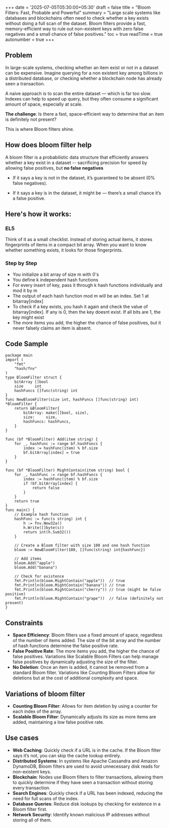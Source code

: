 +++
date = '2025-07-05T05:30:00+05:30'
draft = false
title = "Bloom Filters: Fast, Probable and Powerful"
summary = "Large scale systems like databases and blockchains often need to check whether a key exists without doing a full scan of the dataset. Bloom filters provide a fast, memory-efficient way to rule out non-existent keys with zero false negatives and a small chance of false positives."
toc = true
readTime = true
autonumber = true
+++
## Problem
In large-scale systems, checking whether an item exist or not in a dataset can be expensive. Imagine querying for a non existent key among billions in a distributed database, or checking whether a blockchain node has already seen a transaction.

A naive approach is to scan the entire dataset — which is far too slow. Indexes can help to speed up query, but they often consume a significant amount of space, especially at scale.

**The challenge**: Is there a fast, space-efficient way to determine that an item is definitely not present?

This is where Bloom filters shine.

## How does bloom filter help
A bloom filter is a probabilistic data structure that efficiently answers whether a key exist in a dataset -- sacrificing precision for speed by allowing false positives, but **no false negatives**

- If it says a key is not in the dataset, it’s guaranteed to be absent (0% false negatives).

- If it says a key is in the dataset, it might be — there’s a small chance it’s a false positive.

## Here's how it works:
### EL5
Think of it as a small checklist. Instead of storing actual items, it stores fingerprints of items in a compact bit array. When you want to know whether something exists, it looks for those fingerprints.

### Step by Step
-  You initialize a bit array of size m with 0's
-  You define k independent hash functions
-  For every insert of key, pass it through k hash functions individually and mod it by m
-  The output of each hash function mod m will be an index. Set 1 at bitarray[index]
-  To check if a key exists, you hash it again and check the value of bitarray[index]. If any is 0, then the key doesnt exist. If all bits are 1, the key might exist
-  The more items you add, the higher the chance of false positives, but it never falsely claims an item is absent.


## Code Sample
```golang
package main
import (
    "fmt"
    "hash/fnv"
)
type BloomFilter struct {
    bitArray []bool
    size     int
    hashFuncs []func(string) int
}
func NewBloomFilter(size int, hashFuncs []func(string) int) *BloomFilter {
    return &BloomFilter{
        bitArray: make([]bool, size),
        size:     size,
        hashFuncs: hashFuncs,
    }
}

func (bf *BloomFilter) Add(item string) {
    for _, hashFunc := range bf.hashFuncs {
        index := hashFunc(item) % bf.size
        bf.bitArray[index] = true
    }
}

func (bf *BloomFilter) MightContain(item string) bool {
    for _, hashFunc := range bf.hashFuncs {
        index := hashFunc(item) % bf.size
        if !bf.bitArray[index] {
            return false
        }
    }
    return true
}
func main() {
    // Example hash function
    hashFunc := func(s string) int {
        h := fnv.New32a()
        h.Write([]byte(s))
        return int(h.Sum32())
    }

    // Create a Bloom filter with size 100 and one hash function
    bloom := NewBloomFilter(100, []func(string) int{hashFunc})

    // Add items
    bloom.Add("apple")
    bloom.Add("banana")

    // Check for existence
    fmt.Println(bloom.MightContain("apple"))  // true
    fmt.Println(bloom.MightContain("banana")) // true
    fmt.Println(bloom.MightContain("cherry")) // true (might be false positive)
    fmt.Println(bloom.MightContain("grape"))  // false (definitely not present)
}
```
## Constraints
- **Space Efficiency**: Bloom filters use a fixed amount of space, regardless of the number of items added. The size of the bit array and the number of hash functions determine the false positive rate.
- **False Positive Rate**: The more items you add, the higher the chance of false positives. Variations like Scalable Bloom Filters can help manage false positives by dynamically adjusting the size of the filter.
- **No Deletion**: Once an item is added, it cannot be removed from a standard Bloom filter. Variations like Counting Bloom Filters allow for deletions but at the cost of additional complexity and space.

## Variations of bloom filter
- **Counting Bloom Filter**: Allows for item deletion by using a counter for each index of the array.
- **Scalable Bloom Filter**: Dynamically adjusts its size as more items are added, maintaining a low false positive rate.

## Use cases
- **Web Caching**: Quickly check if a URL is in the cache. If the Bloom filter says it’s not, you can skip the cache lookup entirely.
- **Distributed Systems**: In systems like Apache Cassandra and Amazon DynamoDB, Bloom filters are used to avoid unnecessary disk reads for non-existent keys.
- **Blockchain**: Nodes use Bloom filters to filter transactions, allowing them to quickly determine if they have seen a transaction without storing every transaction.
- **Search Engines**: Quickly check if a URL has been indexed, reducing the need for full scans of the index.
- **Database Queries**: Reduce disk lookups by checking for existence in a Bloom filter first. 
- **Network Security**: Identify known malicious IP addresses without storing all of them.